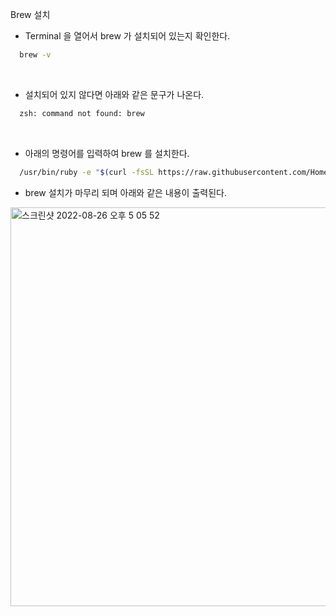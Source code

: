 

Brew 설치

- Terminal 을 열어서 brew 가 설치되어 있는지 확인한다.

```zsh
  brew -v
```

<br>

- 설치되어 있지 않다면 아래와 같은 문구가 나온다.
```zsh
  zsh: command not found: brew
```

<br>

- 아래의 명령어를 입력하여 brew 를 설치한다.
```zsh
  /usr/bin/ruby -e "$(curl -fsSL https://raw.githubusercontent.com/Homebrew/install/master/install)"
```

- brew 설치가 마무리 되며 아래와 같은 내용이 출력된다.

<img width="638" alt="스크린샷 2022-08-26 오후 5 05 52" src="https://user-images.githubusercontent.com/101554627/186854248-12f05541-d712-44e3-ac0a-5702afe250cf.png">
